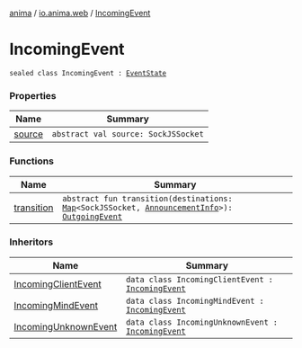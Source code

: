 [anima](../../index.md) / [io.anima.web](../index.md) / [IncomingEvent](./index.md)

# IncomingEvent

`sealed class IncomingEvent : `[`EventState`](../-event-state/index.md)

### Properties

| Name | Summary |
|---|---|
| [source](source.md) | `abstract val source: SockJSSocket` |

### Functions

| Name | Summary |
|---|---|
| [transition](transition.md) | `abstract fun transition(destinations: `[`Map`](https://kotlinlang.org/api/latest/jvm/stdlib/kotlin.collections/-map/index.html)`<SockJSSocket, `[`AnnouncementInfo`](../-announcement-info/index.md)`>): `[`OutgoingEvent`](../-outgoing-event/index.md) |

### Inheritors

| Name | Summary |
|---|---|
| [IncomingClientEvent](../-incoming-client-event/index.md) | `data class IncomingClientEvent : `[`IncomingEvent`](./index.md) |
| [IncomingMindEvent](../-incoming-mind-event/index.md) | `data class IncomingMindEvent : `[`IncomingEvent`](./index.md) |
| [IncomingUnknownEvent](../-incoming-unknown-event/index.md) | `data class IncomingUnknownEvent : `[`IncomingEvent`](./index.md) |
